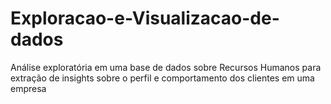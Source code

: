 # Exploracao-e-Visualizacao-de-dados
Análise exploratória em uma base de dados sobre Recursos Humanos para extração de insights sobre o perfil e comportamento dos clientes em uma empresa
